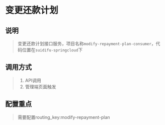 # 变更还款计划 #

## 说明
> 变更还款计划接口服务，项目名称`modify-repayment-plan-consumer`，代码位置在`suidifu-springcloud`下

## 调用方式
> 1. API调用
> 2. 管理端页面触发

## 配置重点
> 需要配置routing_key:modify-repayment-plan
